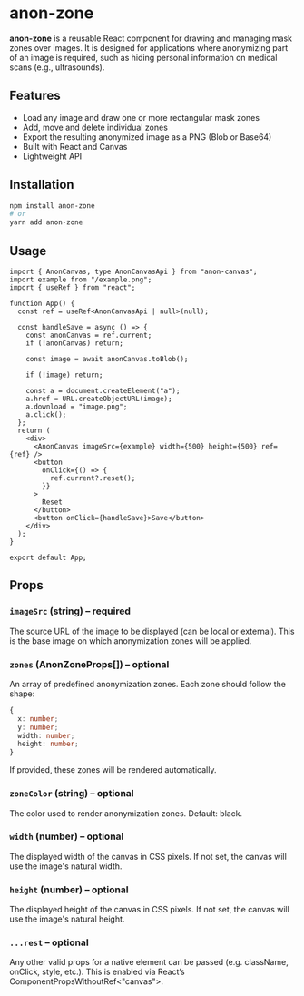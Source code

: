 # anon-zone

**anon-zone** is a reusable React component for drawing and managing mask zones over images. It is designed for applications where anonymizing part of an image is required, such as hiding personal information on medical scans (e.g., ultrasounds).

## Features

- Load any image and draw one or more rectangular mask zones
- Add, move and delete individual zones
- Export the resulting anonymized image as a PNG (Blob or Base64)
- Built with React and Canvas
- Lightweight API

## Installation

```bash
npm install anon-zone
# or
yarn add anon-zone
```

## Usage

```tsx
import { AnonCanvas, type AnonCanvasApi } from "anon-canvas";
import example from "/example.png";
import { useRef } from "react";

function App() {
  const ref = useRef<AnonCanvasApi | null>(null);

  const handleSave = async () => {
    const anonCanvas = ref.current;
    if (!anonCanvas) return;

    const image = await anonCanvas.toBlob();

    if (!image) return;

    const a = document.createElement("a");
    a.href = URL.createObjectURL(image);
    a.download = "image.png";
    a.click();
  };
  return (
    <div>
      <AnonCanvas imageSrc={example} width={500} height={500} ref={ref} />
      <button
        onClick={() => {
          ref.current?.reset();
        }}
      >
        Reset
      </button>
      <button onClick={handleSave}>Save</button>
    </div>
  );
}

export default App;
```

## Props

### `imageSrc` (string) – required

The source URL of the image to be displayed (can be local or external).
This is the base image on which anonymization zones will be applied.

### `zones` (AnonZoneProps[]) – optional

An array of predefined anonymization zones. Each zone should follow the shape:

```ts
{
  x: number;
  y: number;
  width: number;
  height: number;
}
```

If provided, these zones will be rendered automatically.

### `zoneColor` (string) – optional

The color used to render anonymization zones.
Default: black.

### `width` (number) – optional

The displayed width of the canvas in CSS pixels.
If not set, the canvas will use the image's natural width.

### `height` (number) – optional

The displayed height of the canvas in CSS pixels.
If not set, the canvas will use the image's natural height.

### `...rest` – optional

Any other valid props for a native <canvas> element can be passed (e.g. className, onClick, style, etc.).
This is enabled via React’s ComponentPropsWithoutRef<"canvas">.</canvas>
